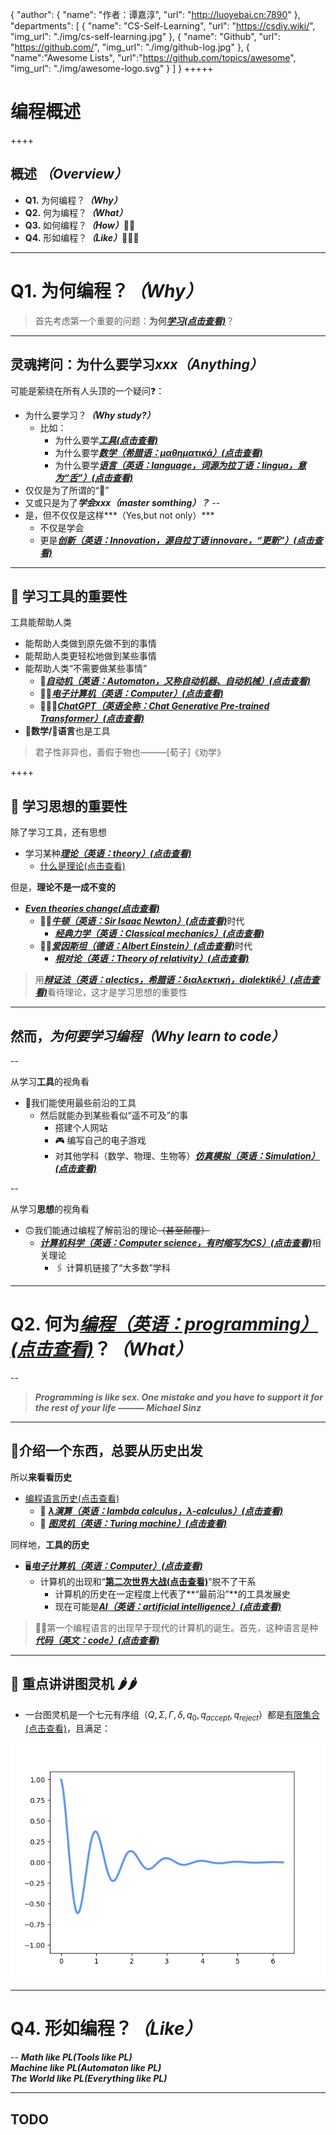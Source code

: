 {
    "author": {
        "name": "作者：谭嘉淳",
        "url": "http://luoyebai.cn:7890"
    },
    "departments": [
        {
            "name": "CS-Self-Learning",
            "url": "https://csdiy.wiki/",
            "img_url": "./img/cs-self-learning.jpg"
        },
        {
            "name": "Github",
            "url": "https://github.com/",
            "img_url": "./img/github-log.jpg"
        },
        {
            "name":"Awesome Lists",
            "url":"https://github.com/topics/awesome",
            "img_url": "./img/awesome-logo.svg"
        }
    ]
}
+++++

# **编程概述**

++++

## 概述 ***（Overview）***
+ **Q1.** 为何编程？***（Why）***
+ **Q2.** 何为编程？***（What）***
+ **Q3.** 如何编程？***（How）***🤔🤔
+ **Q4.** 形如编程？***（Like）***🤔🤔🤔

---

# **Q1.** 为何编程？***（Why）***

> 首先考虑第一个重要的问题：**为何**[***学习(点击查看)***](https://zh.wikipedia.org/wiki/%E5%AD%A6%E4%B9%A0)？

----

## **灵魂拷问**：为什么要学习***xxx（Anything）***
可能是萦绕在所有人头顶的一个<red>疑问❓</red>：

- 为什么要学习？***（Why study?）***
    - 比如：
        - 为什么要学[***工具(点击查看)***](https://zh.wikipedia.org/wiki/%E6%95%B0%E5%AD%A6)
        - 为什么要学[***数学（希腊语：μαθηματικά）(点击查看)***](https://zh.wikipedia.org/wiki/%E6%95%B0%E5%AD%A6)
        - 为什么要学[***语言（英语：language，词源为拉丁语：lingua，意为“舌”）(点击查看)***](https://zh.wikipedia.org/wiki/%E8%AA%9E%E8%A8%80)
- 仅仅是为了所谓的“💯”
- 又或只是为了***学会xxx（master somthing）？***
--
- 是，但不仅仅是这样***（Yes,but not only）***
    - 不仅是学会
    - 更是[***创新（英语：Innovation，源自拉丁语 innovare，“更新”）(点击查看)***](https://zh.wikipedia.org/wiki/%E5%89%B5%E6%96%B0)

----

## 🧰 **学习工具**的重要性

工具能帮助人类

- 能帮助人类做到原先做不到的事情
- 能帮助人类更轻松地做到某些事情
- 能帮助人类“不需要做某些事情”
    - 🤯[***自动机（英语：Automaton，又称自动机器、自动机械）(点击查看)***](https://zh.wikipedia.org/wiki/%E8%87%AA%E5%8B%95%E6%A9%9F)
    - 🤯🤯[***电子计算机（英语：Computer）(点击查看)***](https://zh.wikipedia.org/wiki/%E7%94%B5%E5%AD%90%E8%AE%A1%E7%AE%97%E6%9C%BA)
    - 🤯🤯🤯[***ChatGPT（英语全称：Chat Generative Pre-trained Transformer）(点击查看)***](https://zh.wikipedia.org/wiki/ChatGPT)
- **📐数学/💬语言**也是工具

> 君子性非异也，善假于物也———[荀子]《劝学》

++++

## 📜 **学习思想**的重要性

除了学习工具，还有思想

- 学习某种[***理论（英语：theory）(点击查看)***](https://zh.wikipedia.org/wiki/%E7%90%86%E8%AB%96)
    - [什么是理论(点击查看)](https://znetwork.org/wp-content/uploads/zinstructionals/htdocs/RTInstruc/id6.htm)


但是，**理论不是一成不变的**

- [***Even theories change(点击查看)***](https://undsci.berkeley.edu/understanding-science-101/how-science-works/even-theories-change/)
    - 👨‍🔬[***牛顿（英语：Sir Isaac Newton）(点击查看)***](https://zh.wikipedia.org/wiki/%E8%89%BE%E8%90%A8%E5%85%8B%C2%B7%E7%89%9B%E9%A1%BF)时代
        - [***经典力学（英语：Classical mechanics）(点击查看)***](https://zh.wikipedia.org/wiki/%E7%BB%8F%E5%85%B8%E5%8A%9B%E5%AD%A6)
    - 👨‍🔬[***爱因斯坦（德语：Albert Einstein）(点击查看)***](https://zh.wikipedia.org/wiki/%E9%98%BF%E5%B0%94%E4%BC%AF%E7%89%B9%C2%B7%E7%88%B1%E5%9B%A0%E6%96%AF%E5%9D%A6)时代
        - [***相对论（英语：Theory of relativity）(点击查看)***](https://zh.wikipedia.org/wiki/%E7%9B%B8%E5%AF%B9%E8%AE%BA)

> 用[***辩证法（英语：alectics，希腊语：διαλεκτική，dialektikḗ）(点击查看)***](https://zh.wikipedia.org/wiki/%E8%BE%A9%E8%AF%81%E6%B3%95)看待理论，这才是学习思想的重要性

----
## 然而，***为何要学习编程（Why learn to code）***

--

从学习**工具**的视角看

- 🙂我们能使用最些前沿的工具
    - 然后就能办到某些看似“遥不可及”的事
        - 搭建个人网站
        - 🎮 编写自己的电子游戏
        - 对其他学科（数学、物理、生物等）[***仿真模拟（英语：Simulation）(点击查看)***](https://zh.wikipedia.org/wiki/%E4%BB%BF%E7%9C%9F)

--

从学习**思想**的视角看

- 🙃我们能通过编程了解前沿的理论<red><del>（甚至颠覆）</del></red>
    - [***计算机科学（英语：Computer science，有时缩写为CS）(点击查看)***](https://zh.wikipedia.org/wiki/%E8%AE%A1%E7%AE%97%E6%9C%BA%E7%A7%91%E5%AD%A6)相关理论
        - 🖇️ 计算机链接了“大多数”学科

---
# **Q2.** 何为[***编程（英语：programming）(点击查看)***](https://zh.wikipedia.org/wiki/%E7%A8%8B%E5%BA%8F%E8%AE%BE%E8%AE%A1)？***（What）***

--

> ***Programming is like sex. One mistake and you have to support it for the rest of your life ——— Michael Sinz***

----

## 📖介绍一个东西，**总要从历史出发** 

所以**来看看历史**

- [编程语言历史(点击查看)](https://zh.wikipedia.org/zh-cn/%E7%A8%8B%E5%BC%8F%E8%AA%9E%E8%A8%80%E6%AD%B7%E5%8F%B2)
    - 🧮 [***λ演算（英语：lambda calculus，λ-calculus）(点击查看)***](https://zh.wikipedia.org/wiki/%CE%9B%E6%BC%94%E7%AE%97)
    - 🧮 [***图灵机（英语：Turing machine）(点击查看)***](https://zh.wikipedia.org/wiki/%E5%9B%BE%E7%81%B5%E6%9C%BA)

同样地，**工具的历史**

- 🖥️[***电子计算机（英语：Computer）(点击查看)***](https://zh.wikipedia.org/wiki/%E7%94%B5%E5%AD%90%E8%AE%A1%E7%AE%97%E6%9C%BA)
    - 计算机的出现和“[**第二次世界大战(点击查看)**](https://zh.wikipedia.org/wiki/%E7%AC%AC%E4%BA%8C%E6%AC%A1%E4%B8%96%E7%95%8C%E5%A4%A7%E6%88%98)”脱不了干系
        - 计算机的历史在一定程度上代表了**“最前沿”**的工具发展史
        - 现在可能是[***AI（英语：artificial intelligence）(点击查看)***](https://zh.wikipedia.org/wiki/%E4%BA%BA%E5%B7%A5%E6%99%BA%E8%83%BD)

> 👨‍💻第一个编程语言的出现早于现代的计算机的诞生。首先，这种语言是种[***代码（英文：code）(点击查看)***](https://zh.wikipedia.org/wiki/%E4%BB%A3%E7%A0%81)


----

## 🧮 重点讲讲**图灵机** 🌶️🌶️

- 一台图灵机是一个七元有序组$（Q,\Sigma,\Gamma,\delta,q_0,q_{accept},q_{reject}）$都是[有限集合(点击查看)](https://zh.wikipedia.org/wiki/%E6%9C%89%E9%99%90%E9%9B%86%E5%90%88)，且满足：

![Animation](./img/animation.gif)

---

# **Q4.** 形如编程？***（Like）***

--
***Math like PL(Tools like PL)***<br>
***Machine like PL(Automaton like PL)***<br>
***The World like PL(Everything like PL)***<br>

----
## TODO
